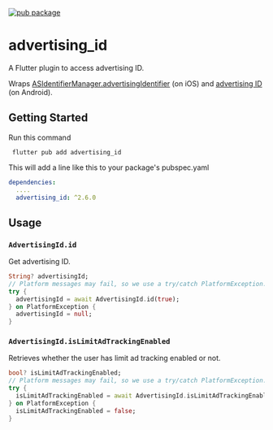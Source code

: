[![pub package](https://img.shields.io/pub/v/advertising_id.svg)](https://pub.dartlang.org/packages/advertising_id)

# advertising_id

A Flutter plugin to access advertising ID.

Wraps [ASIdentifierManager.advertisingIdentifier](https://developer.apple.com/documentation/adsupport/asidentifiermanager/1614151-advertisingidentifier) (on iOS) and [advertising ID](https://developers.google.com/android/reference/com/google/android/gms/ads/identifier/AdvertisingIdClient) (on Android).

## Getting Started

Run this command
```
 flutter pub add advertising_id
```
This will add a line like this to your package's pubspec.yaml

```yaml
dependencies:
  ....
  advertising_id: ^2.6.0
```

## Usage

### `AdvertisingId.id`

Get advertising ID.

```dart
String? advertisingId;
// Platform messages may fail, so we use a try/catch PlatformException.
try {
  advertisingId = await AdvertisingId.id(true);
} on PlatformException {
  advertisingId = null;
}
```

### `AdvertisingId.isLimitAdTrackingEnabled`

Retrieves whether the user has limit ad tracking enabled or not.

```dart
bool? isLimitAdTrackingEnabled;
// Platform messages may fail, so we use a try/catch PlatformException.
try {
  isLimitAdTrackingEnabled = await AdvertisingId.isLimitAdTrackingEnabled;
} on PlatformException {
  isLimitAdTrackingEnabled = false;
}
```
